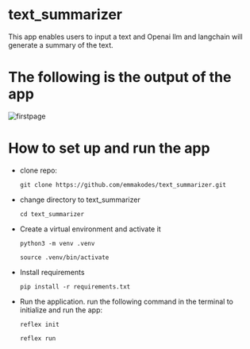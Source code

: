 # text_summarizer
This app enables users to input a text and Openai llm and langchain will generate a summary of the text.

# The following is the output of the app
![firstpage](https://github.com/emmakodes/text_summarizer/assets/34986076/b7fab503-e710-4ce3-97e4-2a8728acf294)

# How to set up and run the app

- clone repo:
  
  `git clone https://github.com/emmakodes/text_summarizer.git`

- change directory to text_summarizer

  `cd text_summarizer`

- Create a virtual environment and activate it
  
  `python3 -m venv .venv`

  `source .venv/bin/activate`

- Install requirements

  `pip install -r requirements.txt`

- Run the application.
  run the following command in the terminal to initialize and run the app:


  `reflex init`

  `reflex run`

